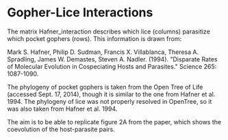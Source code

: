 Gopher-Lice Interactions
==========

The matrix Hafner_interaction describes which lice (columns) parasitize which pocket gophers (rows). This information is drawn from:

Mark S. Hafner, Philip D. Sudman, Francis X. Villablanca, Theresa A. Spradling, James W. Demastes, Steven A. Nadler. (1994). "Disparate Rates of Molecular Evolution in Cospeciating Hosts and Parasites." Science 265: 1087-1090.

The phylogeny of pocket gophers is taken from the Open Tree of Life (accessed Sept. 17, 2014), though it is similar to the one from Hafner et al. 1994. The phylogeny of lice was not properly resolved in OpenTree, so it was also taken from Hafner et al. 1994.

The aim is to be able to replicate figure 2A from the paper, which shows the coevolution of the host-parasite pairs.